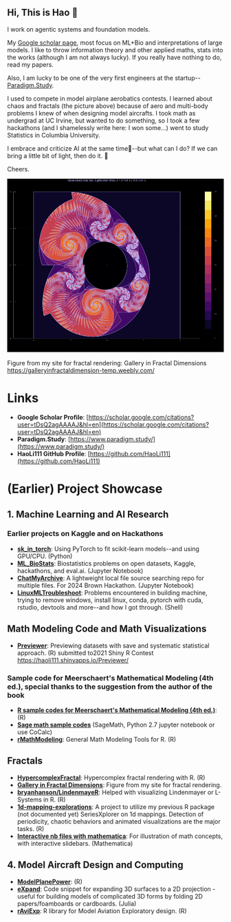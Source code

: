 ## Hi, This is Hao 👋

<!--
**HaoLi111/HaoLi111** is a ✨ _special_ ✨ repository because its `README.md` (this file) appears on your GitHub profile.

Here are some ideas to get you started:

- 🔭 I’m currently working on ...
- 🌱 I’m currently learning ...
- 👯 I’m looking to collaborate on ...
- 🤔 I’m looking for help with ...
- 💬 Ask me about ...
- 📫 How to reach me: ...
- 😄 Pronouns: ...
- ⚡ Fun fact: ...
-->


I work on agentic systems and foundation models. 

My [Google scholar page](https://scholar.google.com/citations?user=tDsQ2agAAAAJ&hl=en), most focus on ML+Bio and interpretations of large models. I like to throw information theory and other applied maths, stats into the works (although I am not always lucky). If you really have nothing to do, read my papers.

Also, I am lucky to be one of the very first engineers at the startup--[Paradigm.Study](https://www.paradigm.study/). 

I used to compete in model airplane aerobatics contests. I learned about chaos and fractals (the picture above) because of aero and multi-body problems I knew of when designing model aircrafts. I took math as undergrad at UC Irvine, but wanted to do something, so I took a few hackathons (and I shamelessly write here: I won some...) went to study Statistics in Columbia University. 

I embrace and criticize AI at the same time🤔--but what can I do? If we can bring a little bit of light, then do it. 🔭

Cheers.

![One of the Fractal images I rendered late 2019](https://github.com/HaoLi111/HaoLi111/blob/main/fig/2_orig.png)

Figure from my site for fractal rendering: Gallery in Fractal Dimensions https://galleryinfractaldimension-temp.weebly.com/


# Links
*   **Google Scholar Profile**: [https://scholar.google.com/citations?user=tDsQ2agAAAAJ&hl=en](https://scholar.google.com/citations?user=tDsQ2agAAAAJ&hl=en)
*   **Paradigm.Study**: [https://www.paradigm.study/](https://www.paradigm.study/)
*   **HaoLi111 GitHub Profile**: [https://github.com/HaoLi111](https://github.com/HaoLi111)


# (Earlier) Project Showcase


## 1. Machine Learning and AI Research


### Earlier projects on Kaggle and on Hackathons

*   **[sk_in_torch](https://github.com/HaoLi111/sk_in_torch)**: Using PyTorch to fit scikit-learn models--and using GPU/CPU. (Python)
*   **[ML_BioStats](https://github.com/HaoLi111/ML_BioStats)**: Biostatistics problems on open datasets, Kaggle, hackathons, and eval.ai. (Jupyter Notebook)
*   **[ChatMyArchive](https://github.com/HaoLi111/ChatMyArchive)**: A lightweight local file source searching repo for multiple files. For 2024 Brown Hackathon. (Jupyter Notebook)
*   **[LinuxMLTroubleshoot](https://github.com/HaoLi111/LinuxMLTroubleshoot)**: Problems encountered in building machine, trying to remove windows, install linux, conda, pytorch with cuda, rstudio, devtools and more--and how I got through. (Shell)


## Math Modeling Code and Math Visualizations


*   **[Previewer](https://github.com/HaoLi111/Previewer)**: Previewing datasets with save and systematic statistical approach. (R) submitted to2021 Shiny R Contest https://haoli111.shinyapps.io/Previewer/


### Sample code for Meerschaert's Mathematical Modeling (4th ed.), special thanks to the suggestion from the author of the book
*   **[R sample codes for Meerschaert's Mathematical Modeling (4th ed.)](https://github.com/HaoLi111/R-sample-codes-for-Meerschaert's-Mathematical-Modeling)**: (R)
*   **[Sage math sample codes](https://github.com/HaoLi111/Mathematical-Modeling-Sage-Math-Sample-Code)** (SageMath, Python 2.7 jupyter notebook or use CoCalc)
*   **[rMathModeling](https://github.com/HaoLi111/rMathModeling)**: General Math Modeling Tools for R. (R)

## Fractals

*   **[HypercomplexFractal](https://github.com/HaoLi111/HypercomplexFractal)**: Hypercomplex fractal rendering with R. (R)
*   **[Gallery in Fractal Dimensions](https://galleryinfractaldimension-temp.weebly.com/)**: Figure from my site for fractal rendering.
*   **[bryanhanson/LindenmayeR](https://github.com/bryanhanson/LindenmayeR)**: Helped with visualizing Lindenmayer or L-Systems in R. (R)
*   **[1d-mapping-explorations](https://github.com/HaoLi111/1d-mapping-explorations)**: A project to utilize my previous R package (not documented yet) SeriesXplorer on 1d mappings. Detection of periodicity, chaotic behaviors and animated visualizations are the major tasks. (R)
*   **[Interactive nb files with mathematica](https://github.com/HaoLi111/Interactive-nb-files-with-mathematica)**: For illustration of math concepts, with interactive slidebars. (Mathematica)

## 4. Model Aircraft Design and Computing

*   **[ModelPlanePower](https://github.com/HaoLi111/ModelPlanePower)**: (R)
*   **[eXpand](https://github.com/HaoLi111/eXpand)**: Code snippet for expanding 3D surfaces to a 2D projection - useful for building models of complicated 3D forms by folding 2D papers/foamboards or cardboards. (Julia)
*   **[rAviExp](https://github.com/HaoLi111/rAviExp)**: R library for Model Aviation Exploratory design. (R)




